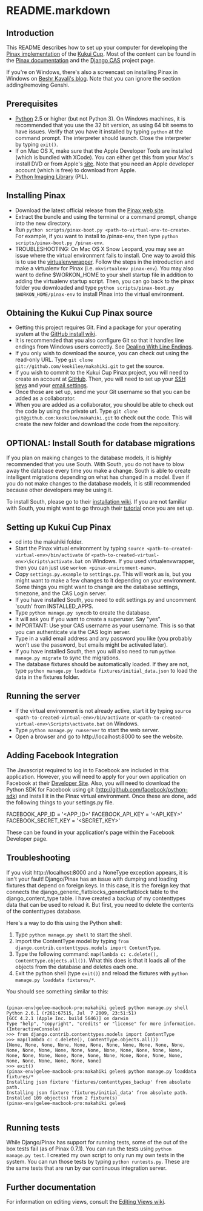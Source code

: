 # README.markdown

## Introduction

This README describes how to set up your computer for developing the [Pinax implementation](http://github.com/keokilee/makahiki) of the [Kukui Cup](http://code.google.com/p/kukui-cup/).  Most of the content can be found in the [Pinax documentation](http://pinaxproject.com/docs/0.7/install.html) and the [Django CAS](http://code.google.com/p/django-cas/) project page.

If you're on Windows, there's also a screencast on installing Pinax in Windows on [Beshr Kayali's blog](http://beshrkayali.com/posts/10/).  Note that you can ignore the section adding/removing Genshi.

## Prerequisites
* [Python](http://www.python.org/download/) 2.5 or higher (but not Python 3).  On Windows machines, it is recommended that you use the 32 bit version, as using 64 bit seems to have issues.  Verify that you have it installed by typing `python` at the command prompt.  The interpreter should launch.  Close the interpreter by typing `exit()`.
* If on Mac OS X, make sure that the Apple Developer Tools are installed (which is bundled with XCode).  You can either get this from your Mac's install DVD or from Apple's [site](http://developer.apple.com/technologies/xcode.html).  Note that you need an Apple developer account (which is free) to download from Apple.
* [Python Imaging Library](http://www.pythonware.com/products/pil/) (PIL).

## Installing Pinax
* Download the latest official release from the [Pinax web site](http://pinaxproject.com/download/).
* Extract the bundle and using the terminal or a command prompt, change into the new directory.
* Run `python scripts/pinax-boot.py <path-to-virtual-env-to-create>`.  For example, if you want to install to /pinax-env, then type `python scripts/pinax-boot.py /pinax-env`.
* TROUBLESHOOTING: On Mac OS X Snow Leopard, you may see an issue where the virtual environment fails to install.  One way to avoid this is to use the [virtualenvwrapper](http://www.doughellmann.com/docs/virtualenvwrapper/).  Follow the steps in the introduction and make a virtualenv for Pinax (i.e. `mkvirtualenv pinax-env`). You may also want to define $WORKON_HOME to your shell startup file in addition to adding the virtualenv startup script. Then, you can go back to the pinax folder you downloaded and type `python scripts/pinax-boot.py $WORKON_HOME/pinax-env` to install Pinax into the virtual environment.

## Obtaining the Kukui Cup Pinax source
* Getting this project requires Git.  Find a package for your operating system at the [GitHub install wiki](http://help.github.com/git-installation-redirect).
* It is recommended that you also configure Git so that it handles line endings from Windows users correctly. See [Dealing With Line Endings](http://help.github.com/dealing-with-lineendings/).
* If you only wish to download the source, you can check out using the read-only URL.  Type `git clone git://github.com/keokilee/makahiki.git` to get the source.
* If you wish to commit to the Kukui Cup Pinax project, you will need to create an account at [GitHub](http://github.com).  Then, you will need to set up your [SSH keys](http://help.github.com/key-setup-redirect) and your [email settings](http://help.github.com/git-email-settings/).
* Once those are set up, send me your Git username so that you can be added as a collaborator.
* When you are added as a collaborator, you should be able to check out the code by using the private url.  Type `git clone git@github.com:keokilee/makahiki.git` to check out the code.  This will create the new folder and download the code from the repository.

## OPTIONAL: Install South for database migrations

If you plan on making changes to the database models, it is highly recommended that you use South.  With South, you do not have to blow away the database every time you make a change.  South is able to create intelligent migrations depending on what has changed in a model.  Even if you do not make changes to the database models, it is still recommended because other developers may be using it.

To install South, please go to their [installation wiki](http://south.aeracode.org/docs/installation.html).  If you are not familiar with South, you might want to go through their [tutorial](http://south.aeracode.org/docs/tutorial/index.html) once you are set up.

## Setting up Kukui Cup Pinax
* cd into the makahiki folder.
* Start the Pinax virtual environment by typing `source <path-to-created-virtual-env>/bin/activate` or `<path-to-created-virtual-env>\Scripts\activate.bat` on Windows.  If you used virtualenvwrapper, then you can just use `workon <pinax-environment-name>`.
* Copy `settings.py.example` to `settings.py`.  This will work as is, but you might want to make a few changes to it depending on your environment.  Some things you might want to change are the database settings, timezone, and the CAS Login server.
* If you have installed South, you need to edit settings.py and uncomment 'south' from INSTALLED_APPS.
* Type `python manage.py syncdb` to create the database.
* It will ask you if you want to create a superuser.  Say "yes".
* IMPORTANT: Use your CAS username as your username.  This is so that you can authenticate via the CAS login server.
* Type in a valid email address and any password you like (you probably won't use the password, but emails might be activated later).
* If you have installed South, then you will also need to run `python manage.py migrate` to sync the migrations.
* The database fixtures should be automatically loaded.  If they are not, type `python manage.py loaddata fixtures/initial_data.json` to load the data in the fixtures folder.

## Running the server
* If the virtual environment is not already active, start it by typing `source <path-to-created-virtual-env>/bin/activate` or `<path-to-created-virtual-env>\Scripts\activate.bat` on Windows.
* Type `python manage.py runserver` to start the web server.
* Open a browser and go to http://localhost:8000 to see the website.

## Adding Facebook Integration
The Javascript required to log in to Facebook are included in this application.  However, you will need to apply for your own application on Facebook at their [Developer Site](http://developers.facebook.com/).  Also, you will need to download the Python SDK for Facebook using git (http://github.com/facebook/python-sdk) and install it in the Pinax virtual environment.  Once these are done, add the following things to your settings.py file.

FACEBOOK_APP_ID = '<APP_ID>'
FACEBOOK_API_KEY = '<API_KEY>'
FACEBOOK_SECRET_KEY = '<SECRET_KEY>'

These can be found in your application's page within the Facebook Developer page.

## Troubleshooting
If you visit http://localhost:8000 and a NoneType exception appears, it is isn't your fault!  Django/Pinax has an issue with dumping and loading fixtures that depend on foreign keys.  In this case, it is the foreign key that connects the django\_generic\_flatblocks\_genericflatblock table to the django\_content\_type table.  I have created a backup of my contenttypes data that can be used to reload it.  But first, you need to delete the contents of the contenttypes database.

Here's a way to do this using the Python shell:

1. Type `python manage.py shell` to start the shell.
2. Import the ContentType model by typing `from django.contrib.contenttypes.models import ContentType`.
3. Type the following command: `map(lambda c: c.delete(), ContentType.objects.all())`.  What this does is that it loads all of the objects from the database and deletes each one.
4. Exit the python shell (type `exit()`) and reload the fixtures with `python manage.py loaddata fixtures/*`.

You should see something similar to this:

<pre>
<code>
(pinax-env)gelee-macbook-pro:makahiki gelee$ python manage.py shell
Python 2.6.1 (r261:67515, Jul  7 2009, 23:51:51) 
[GCC 4.2.1 (Apple Inc. build 5646)] on darwin
Type "help", "copyright", "credits" or "license" for more information.
(InteractiveConsole)
>>> from django.contrib.contenttypes.models import ContentType
>>> map(lambda c: c.delete(), ContentType.objects.all())
[None, None, None, None, None, None, None, None, None, None, None, None, None, None, None, None, None, None, None, None, None, None, None, None, None, None, None, None, None, None, None, None, None, None, None, None, None, None, None]
>>> exit()
(pinax-env)gelee-macbook-pro:makahiki gelee$ python manage.py loaddata fixtures/*
Installing json fixture 'fixtures/contenttypes_backup' from absolute path.
Installing json fixture 'fixtures/initial_data' from absolute path.
Installed 109 object(s) from 2 fixture(s)
(pinax-env)gelee-macbook-pro:makahiki gelee$
</code>
</pre>

## Running tests
While Django/Pinax has support for running tests, some of the out of the box tests fail (as of Pinax 0.7.1).  You can run the tests using `python manage.py test`.  I created my own script to only run my own tests in the system.  You can run those tests by typing `python runtests.py`.  These are the same tests that are run by our continuous integration server.

## Further documentation
For information on editing views, consult the [Editing Views wiki](http://wiki.github.com/keokilee/makahiki/editing-views).
